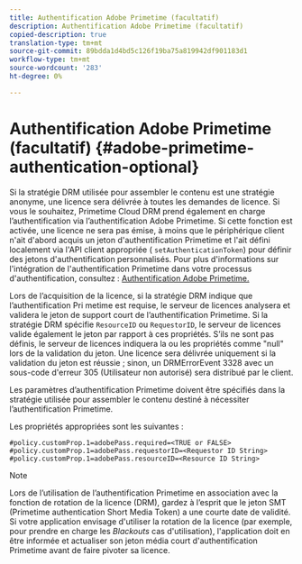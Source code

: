 ```yaml
---
title: Authentification Adobe Primetime (facultatif)
description: Authentification Adobe Primetime (facultatif)
copied-description: true
translation-type: tm+mt
source-git-commit: 89bdda1d4bd5c126f19ba75a819942df901183d1
workflow-type: tm+mt
source-wordcount: '283'
ht-degree: 0%

---
```



# Authentification Adobe Primetime (facultatif) {#adobe-primetime-authentication-optional}

Si la stratégie DRM utilisée pour assembler le contenu est une stratégie anonyme, une licence sera délivrée à toutes les demandes de licence. Si vous le souhaitez, Primetime Cloud DRM prend également en charge l’authentification via l’authentification Adobe Primetime. Si cette fonction est activée, une licence ne sera pas émise, à moins que le périphérique client n&#39;ait d&#39;abord acquis un jeton d&#39;authentification Primetime et l&#39;ait défini localement via l&#39;API client appropriée ( `setAuthenticationToken`) pour définir des jetons d&#39;authentification personnalisés. Pour plus d&#39;informations sur l&#39;intégration de l&#39;authentification Primetime dans votre processus d&#39;authentification, consultez : [Authentification Adobe Primetime.](https://tve.helpdocsonline.com/home)

Lors de l’acquisition de la licence, si la stratégie DRM indique que l’authentification Pri metime est requise, le serveur de licences analysera et validera le jeton de support court de l’authentification Primetime. Si la stratégie DRM spécifie `ResourceID` ou `RequestorID`, le serveur de licences valide également le jeton par rapport à ces propriétés. S’ils ne sont pas définis, le serveur de licences indiquera la ou les propriétés comme &quot;null&quot; lors de la validation du jeton. Une licence sera délivrée uniquement si la validation du jeton est réussie ; sinon, un DRMErrorEvent 3328 avec un sous-code d&#39;erreur 305 (Utilisateur non autorisé) sera distribué par le client.

Les paramètres d’authentification Primetime doivent être spécifiés dans la stratégie utilisée pour assembler le contenu destiné à nécessiter l’authentification Primetime.

Les propriétés appropriées sont les suivantes :

```
#policy.customProp.1=adobePass.required=<TRUE or FALSE> 
#policy.customProp.1=adobePass.requestorID=<Requestor ID String> 
#policy.customProp.1=adobePass.resourceID=<Resource ID String>
```

>[!NOTE]
>
>Lors de l’utilisation de l’authentification Primetime en association avec la fonction de rotation de la licence (DRM), gardez à l’esprit que le jeton SMT (Primetime authentication Short Media Token) a une courte date de validité. Si votre application envisage d&#39;utiliser la rotation de la licence (par exemple, pour prendre en charge les *Blackouts* cas d&#39;utilisation), l&#39;application doit en être informée et actualiser son jeton média court d&#39;authentification Primetime avant de faire pivoter sa licence.